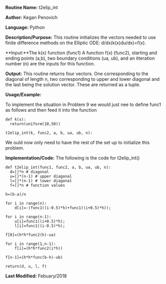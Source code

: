 **Routine Name:**           t2elip_int

**Author:** Kegan Penovich

**Language:** Python

**Description/Purpose:** This routine initializes the vectors needed to use finite difference methods on the Elliptic ODE: d/dx(k(x)du/dx)=f(x).

**Input:**The k(x) function (func1) A function f(x) (func2), starting and ending points (a,b), two boundary conditions (ua, ub), 
and an itteration number (n) are the inputs for this function.

**Output:** This routine returns four vectors. One corresponding to the diagonal of length n, two corresponding to upper and 
lower diagonal and the last being the solution vector. These are returned as a tuple.

**Usage/Example:**

To implement the situation in Problem 9 we would just nee to define func1 as follows and then feed it into the function

    def k(x):
      return(uniform(10,50))
      
    t2elip_int(k, func2, a, b, ua, ub, n):
    
We ould now only need to have the rest of the set up to initialize this problem.

**Implementation/Code:** The following is the code for t2elip_int()

    def t2elip_int(func1, func2, a, b, ua, ub, n):
      d=[]*n # diagonal
      u=[]*(n-1) # upper diagonal
      l=[]*(n-1) # lower diagonal
      f=[]*n # function values
    
    h=(b-a)/n
    
    for i in range(n):
        d[i]=-(func1((i-0.5)*h)+func1((i+0.5)*h));
        
    for i in range(n-1):
        u[i]=func1((i+0.5)*h);
        l[i]=func1((i-0.5)*h);
        
    f[0]=(h*h*func2(h)-ua)
    
    for i in range(1,n-1):
        f[i]=(h*h*func2(i*h))
        
    f[n-1]=(h*h*func(b-h)-ub)
    
    return(d, u, l, f) 

**Last Modified:** Febuary/2018
